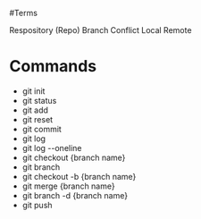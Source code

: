 #Terms

Respository (Repo)
Branch
Conflict
Local
Remote

# Commands

- git init
- git status
- git add
- git reset
- git commit
- git log
- git log --oneline
- git checkout {branch name}
- git branch
- git checkout -b {branch name}
- git merge {branch name}
- git branch -d {branch name}
- git push
